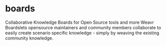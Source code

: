 # boards
Collaborative Knowledge Boards for Open Source tools and more
Weavr Boardslets opensource maintainers and community members collaborate to easily create scenario specific knowledge - simply by weaving the existing community knowledge.
